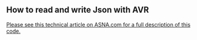 ## How to read and write Json with AVR

[Please see this technical article on ASNA.com for a full description of this code.](https://asna.com/us/tech/kb/doc/read-write-json )
